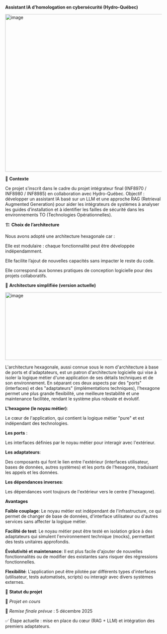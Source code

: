 **Assistant IA d’homologation en cybersécurité (Hydro-Québec)**

  <img width="927" height="507" alt="image" src="https://github.com/user-attachments/assets/bbef6542-2439-4f7c-9bb6-a764b5fe0585" />

🎯 **Contexte**

Ce projet s’inscrit dans le cadre du projet intégrateur final (INF8970 / INF8980 / INF8985) en collaboration avec Hydro-Québec.
Objectif : développer un assistant IA basé sur un LLM et une approche RAG (Retrieval Augmented Generation) pour aider les intégrateurs de systèmes à analyser les guides d’installation et à identifier les failles de sécurité dans les environnements TO (Technologies Opérationnelles).

🏗️ **Choix de l’architecture**

Nous avons adopté une architecture hexagonale car :

Elle est modulaire : chaque fonctionnalité peut être développée indépendamment.

Elle facilite l’ajout de nouvelles capacités sans impacter le reste du code.

Elle correspond aux bonnes pratiques de conception logicielle pour des projets collaboratifs.

🧩 **Architecture simplifiée (version actuelle)**

 <img width="532" height="218" alt="image" src="https://github.com/user-attachments/assets/6a0714e5-cacd-4044-84c1-0449e144f2ae" />
 
 L'architecture hexagonale, aussi connue sous le nom d'architecture à base de ports et d'adaptateurs, est un patron d'architecture logicielle qui vise à isoler la logique métier d'une application de ses détails techniques et de son environnement. En séparant ces deux aspects par des "ports" (interfaces) et des "adaptateurs" (implémentations techniques), l'hexagone permet une plus grande flexibilité, une meilleure testabilité et une maintenance facilitée, rendant le système plus robuste et évolutif. 
 
 **L'hexagone (le noyau métier)**:
 
 Le cœur de l'application, qui contient la logique métier "pure" et est indépendant des technologies. 
 
**Les ports** :

 Les interfaces définies par le noyau métier pour interagir avec l'extérieur. 
 
**Les adaptateurs**:

 Des composants qui font le lien entre l'extérieur (interfaces utilisateur, bases de données, autres systèmes) et les ports de l'hexagone, traduisant les appels et les données. 
 
**Les dépendances inverses**:

Les dépendances vont toujours de l'extérieur vers le centre (l'hexagone). 

**Avantages**

**Faible couplage**: Le noyau métier est indépendant de l'infrastructure, ce qui permet de changer de base de données, d'interface utilisateur ou d'autres services sans affecter la logique métier. 

**Facilité de test**: Le noyau métier peut être testé en isolation grâce à des adaptateurs qui simulent l'environnement technique (mocks), permettant des tests unitaires approfondis. 

**Évolutivité et maintenance**: Il est plus facile d'ajouter de nouvelles fonctionnalités ou de modifier des existantes sans risquer des régressions fonctionnelles. 

**Flexibilité**: L'application peut être pilotée par différents types d'interfaces (utilisateur, tests automatisés, scripts) ou interagir avec divers systèmes externes. 

📅 **Statut du projet**

📌 *Projet en cours*

📆 *Remise finale prévue* : 5 décembre 2025

✅ Étape actuelle : mise en place du cœur (RAG + LLM) et intégration des premiers adaptateurs.


